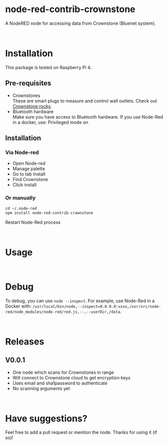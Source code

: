 # node-red-contrib-crownstone
A NodeRED node for accessing data from Crownstone (Bluenet system).

<br>

# Installation
This package is tested on Raspberry Pi 4.

## Pre-requisites
- Crownstones<br>
  These are smart plugs to measure and control wall outlets. Check out [Crownstone rocks](https://crownstone.rocks).
- Bluetooth hardware<br>
  Make sure you have access to Bluetooth hardware.
  If you use Node-Red in a docker, use: Privileged mode on

## Installation
### Via Node-red
- Open Node-red
- Manage palette
- Go to tab Install
- Find Crownstone
- Click install

### Or manually
```
cd ~/.node-red
npm install node-red-contrib-crownstone
```
Restart Node-Red process

<br>

# Usage


<br>

# Debug
To debug, you can use `node --inspect`.
For example, use Node-Red in a Docker with: `/usr/local/bin/node,--inspect=0.0.0.0:xxxx,/usr/src/node-red/node_modules/node-red/red.js,--,--userDir,/data`.

<br>

# Releases
## V0.0.1
- One node which scans for Crownstones in range
- Will connect to Crownstone cloud to get encryption keys
- Uses email and sha1password to authenticate
- No scanning arguments yet

<br>

# Have suggestions?

Feel free to add a pull request or mention the node.
Thanks for using it (if so)!